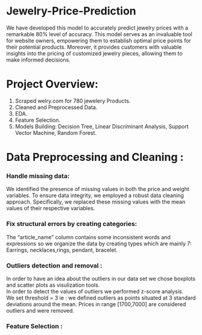 # Jewelry-Price-Prediction

We have developed this model to accurately predict jewelry prices with a remarkable 80% level of accuracy. This model serves as an invaluable tool for website owners, empowering them to establish optimal price points for their potential products. Moreover, it provides customers with valuable insights into the pricing of customized jewelry pieces, allowing them to make informed decisions.

<H1>Project Overview:</H1>
<ol>
  <li>Scraped welry.com for 780 jewelery Products. </li>
  <li>Cleaned and Preprocessed Data. </li>
  <li>EDA. </li>
  <li>Feature Selection. </li>
  <li>Models Building: Decision Tree, Linear Discriminant Analysis, Support Vector Machine, Random Forest. </li>
</ol>

<H1>Data Preprocessing and Cleaning : </H1>
<h3>Handle missing data:</h3>
<p>We identified the presence of missing values in both the price and weight variables. 
  To ensure data integrity, we employed a robust data cleaning approach. Specifically, we replaced these missing values with the mean values of their respective variables.</p>
<h3>Fix structural errors by creating categories:</h3>
<p>The “article_name” column contains some inconsistent words and expressions so we 
organize the data by creating types which are mainly 7: Earrings, necklaces,rings, pendant, bracelet.</p>

<h3>Outliers detection and removal :</h3>
In order to have an idea about the outliers in our data set we chose boxplots and scatter 
plots as visulization tools.
<br>In order to detect the values of outliers we performed z-score analysis. 
<br>We set threshold = 3 ie : we defined outliers as points situated at 3 standard deviations around 
the mean. Prices in range [1700,7000] are considered outliers and were removed.

<h3>Feature Selection : </h3>




